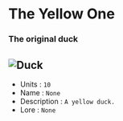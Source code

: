 # The Yellow One
### The original duck
![Duck](/imgs/bg-free/yellow.png)
--- 
- Units : `10`
- Name : `None`
- Description : `A yellow duck.`
- Lore : `None`